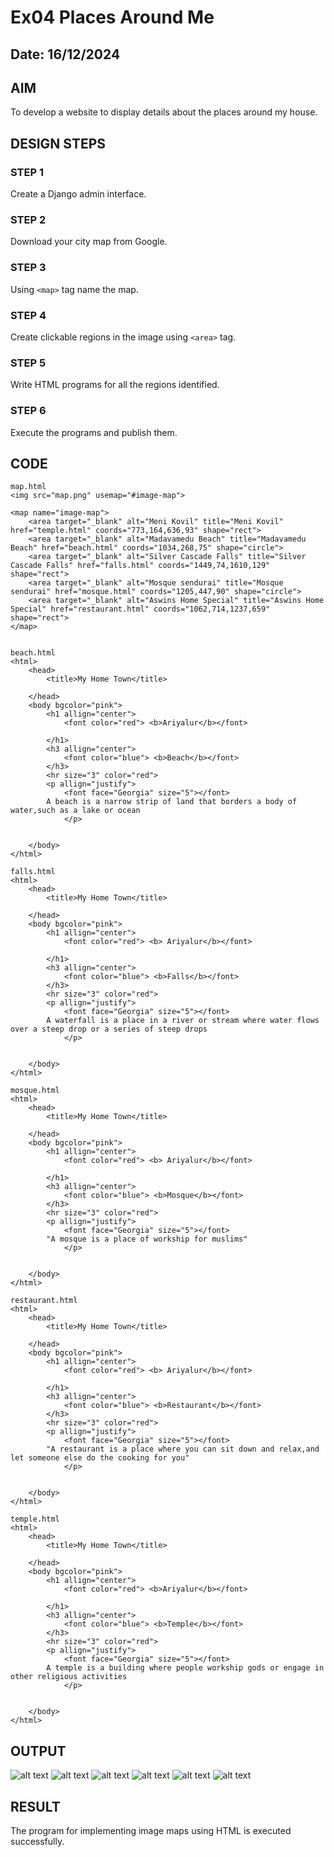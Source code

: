 # Ex04 Places Around Me
## Date: 16/12/2024

## AIM
To develop a website to display details about the places around my house.

## DESIGN STEPS

### STEP 1
Create a Django admin interface.

### STEP 2
Download your city map from Google.

### STEP 3
Using ```<map>``` tag name the map.

### STEP 4
Create clickable regions in the image using ```<area>``` tag.

### STEP 5
Write HTML programs for all the regions identified.

### STEP 6
Execute the programs and publish them.

## CODE
```
map.html
<img src="map.png" usemap="#image-map">

<map name="image-map">
    <area target="_blank" alt="Meni Kovil" title="Meni Kovil" href="temple.html" coords="773,164,636,93" shape="rect">
    <area target="_blank" alt="Madavamedu Beach" title="Madavamedu Beach" href="beach.html" coords="1034,268,75" shape="circle">
    <area target="_blank" alt="Silver Cascade Falls" title="Silver Cascade Falls" href="falls.html" coords="1449,74,1610,129" shape="rect">
    <area target="_blank" alt="Mosque sendurai" title="Mosque sendurai" href="mosque.html" coords="1205,447,90" shape="circle">
    <area target="_blank" alt="Aswins Home Special" title="Aswins Home Special" href="restaurant.html" coords="1062,714,1237,659" shape="rect">
</map>


beach.html
<html>
    <head>
        <title>My Home Town</title>

    </head>
    <body bgcolor="pink">
        <h1 allign="center">
            <font color="red"> <b>Ariyalur</b></font>

        </h1>
        <h3 allign="center">
            <font color="blue"> <b>Beach</b></font>
        </h3>
        <hr size="3" color="red">
        <p allign="justify">
            <font face="Georgia" size="5"></font>
        A beach is a narrow strip of land that borders a body of water,such as a lake or ocean
            </p>
            

    </body>
</html>

falls.html
<html>
    <head>
        <title>My Home Town</title>

    </head>
    <body bgcolor="pink">
        <h1 allign="center">
            <font color="red"> <b> Ariyalur</b></font>

        </h1>
        <h3 allign="center">
            <font color="blue"> <b>Falls</b></font>
        </h3>
        <hr size="3" color="red">
        <p allign="justify">
            <font face="Georgia" size="5"></font>
        A waterfall is a place in a river or stream where water flows over a steep drop or a series of steep drops
            </p>
            

    </body>
</html>

mosque.html
<html>
    <head>
        <title>My Home Town</title>

    </head>
    <body bgcolor="pink">
        <h1 allign="center">
            <font color="red"> <b> Ariyalur</b></font>

        </h1>
        <h3 allign="center">
            <font color="blue"> <b>Mosque</b></font>
        </h3>
        <hr size="3" color="red">
        <p allign="justify">
            <font face="Georgia" size="5"></font>
        "A mosque is a place of workship for muslims"
            </p>
            

    </body>
</html>

restaurant.html
<html>
    <head>
        <title>My Home Town</title>

    </head>
    <body bgcolor="pink">
        <h1 allign="center">
            <font color="red"> <b> Ariyalur</b></font>

        </h1>
        <h3 allign="center">
            <font color="blue"> <b>Restaurant</b></font>
        </h3>
        <hr size="3" color="red">
        <p allign="justify">
            <font face="Georgia" size="5"></font>
        "A restaurant is a place where you can sit down and relax,and let someone else do the cooking for you"
            </p>
            

    </body>
</html>

temple.html
<html>
    <head>
        <title>My Home Town</title>

    </head>
    <body bgcolor="pink">
        <h1 allign="center">
            <font color="red"> <b>Ariyalur</b></font>

        </h1>
        <h3 allign="center">
            <font color="blue"> <b>Temple</b></font>
        </h3>
        <hr size="3" color="red">
        <p allign="justify">
            <font face="Georgia" size="5"></font>
        A temple is a building where people workship gods or engage in other religious activities
            </p>
            

    </body>
</html>
```


## OUTPUT


![alt text](<Screenshot (6).png>)
![alt text](<Screenshot (5).png>)
![alt text](<Screenshot (4).png>)
![alt text](<Screenshot (3).png>)
![alt text](<Screenshot (2).png>)
![alt text](<Screenshot (1).png>)



## RESULT
The program for implementing image maps using HTML is executed successfully.
